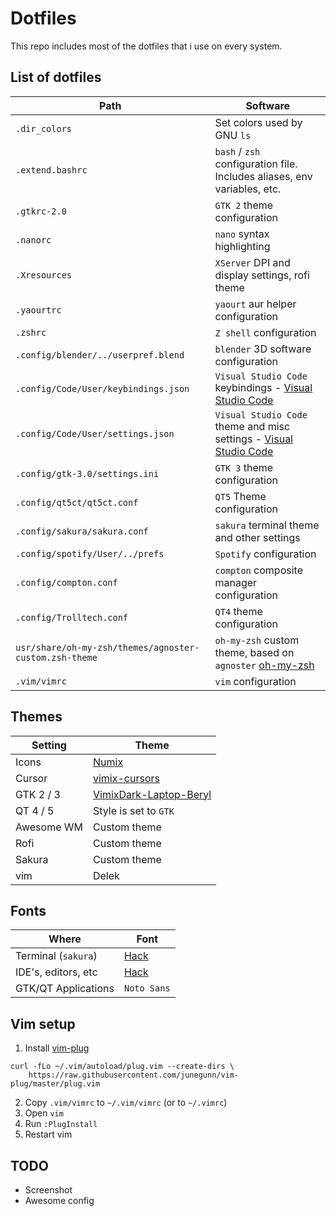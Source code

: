 # Dotfiles
This repo includes most of the dotfiles that i use on every system.

## List of dotfiles

| Path                                                      | Software                                                                      |
| --------------------------------------------------------- | ----------------------------------------------------------------------------- |
| `.dir_colors`                                             | Set colors used by GNU `ls`                                                   |
| `.extend.bashrc`                                          | `bash` / `zsh` configuration file. Includes aliases, env variables, etc.      |
| `.gtkrc-2.0`                                              | `GTK 2` theme configuration                                                   |
| `.nanorc`                                                 | `nano` syntax highlighting                                                    | 
| `.Xresources`                                             | `XServer` DPI and display settings, rofi theme                                | 
| `.yaourtrc`                                               | `yaourt` aur helper configuration                                             | 
| `.zshrc`                                                  | `Z shell` configuration                                                       |
| `.config/blender/../userpref.blend`                       | `blender` 3D software configuration                                           | 
| `.config/Code/User/keybindings.json`                      | `Visual Studio Code` keybindings - [Visual Studio Code](https://code.visualstudio.com/) |
| `.config/Code/User/settings.json`                         | `Visual Studio Code` theme and misc settings - [Visual Studio Code](https://code.visualstudio.com/)
| `.config/gtk-3.0/settings.ini`                            | `GTK 3` theme configuration | 
| `.config/qt5ct/qt5ct.conf`                                | `QT5` Theme configuration |
| `.config/sakura/sakura.conf`                              | `sakura` terminal theme and other settings | 
| `.config/spotify/User/../prefs`                           | `Spotify` configuration | 
| `.config/compton.conf`                                    | `compton` composite manager configuration | 
| `.config/Trolltech.conf`                                  | `QT4` theme configuration | 
| `usr/share/oh-my-zsh/themes/agnoster-custom.zsh-theme`    | `oh-my-zsh` custom theme, based on `agnoster` [oh-my-zsh](https://github.com/robbyrussell/oh-my-zsh)  | 
| `.vim/vimrc`                                              | `vim` configuration | 

## Themes
| Setting       | Theme |
| ------------- | ------ |
| Icons         | [Numix](https://github.com/numixproject/numix-icon-theme)
| Cursor        | [vimix-cursors](https://github.com/vinceliuice/Vimix-cursors) | 
| GTK 2 / 3     | [VimixDark-Laptop-Beryl](https://github.com/vinceliuice/vimix-gtk-themes) |
| QT 4 / 5      | Style is set to `GTK` |
| Awesome WM    | Custom theme |
| Rofi          | Custom theme |
| Sakura        | Custom theme |
| vim           | Delek        |

## Fonts
| Where | Font |
| ----- | ---- |
| Terminal (`sakura`) | [Hack](https://github.com/source-foundry/Hack) | 
| IDE's, editors, etc | [Hack](https://github.com/source-foundry/Hack) | 
| GTK/QT Applications | `Noto Sans`

## Vim setup
1. Install [vim-plug](https://github.com/junegunn/vim-plug)
```
curl -fLo ~/.vim/autoload/plug.vim --create-dirs \
    https://raw.githubusercontent.com/junegunn/vim-plug/master/plug.vim
```
2. Copy `.vim/vimrc` to `~/.vim/vimrc` (or to `~/.vimrc`)
3. Open `vim`
4. Run `:PlugInstall`
5. Restart vim

## TODO
- Screenshot
- Awesome config
